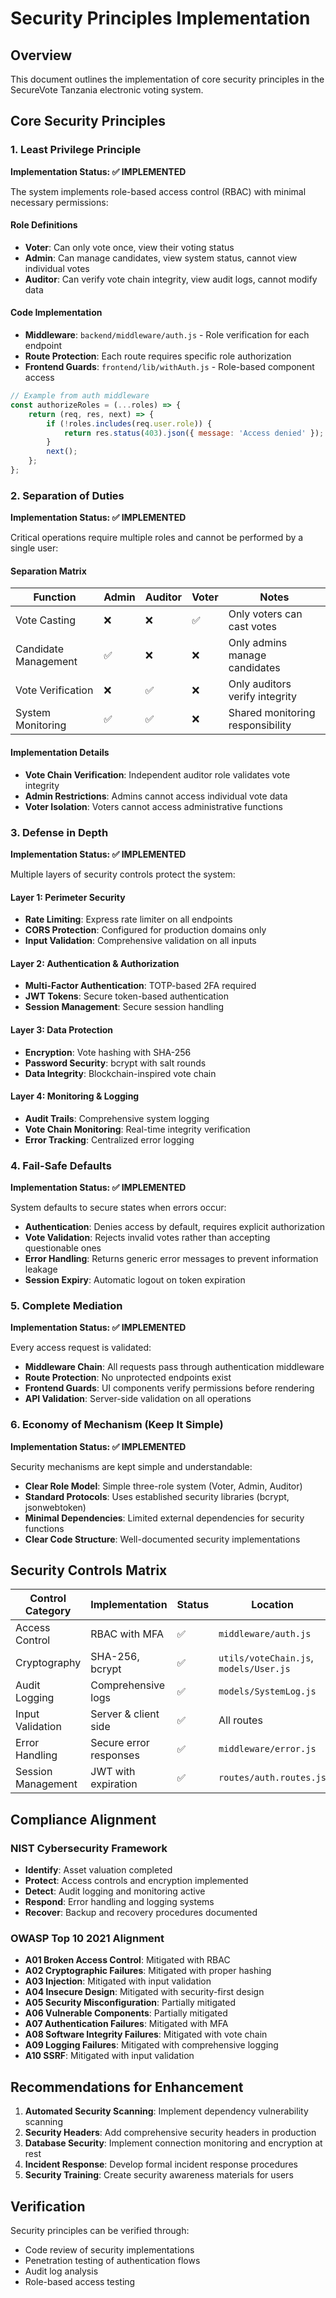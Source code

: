 # Security Principles Implementation

## Overview
This document outlines the implementation of core security principles in the SecureVote Tanzania electronic voting system.

## Core Security Principles

### 1. Least Privilege Principle

**Implementation Status: ✅ IMPLEMENTED**

The system implements role-based access control (RBAC) with minimal necessary permissions:

#### Role Definitions
- **Voter**: Can only vote once, view their voting status
- **Admin**: Can manage candidates, view system status, cannot view individual votes
- **Auditor**: Can verify vote chain integrity, view audit logs, cannot modify data

#### Code Implementation
- **Middleware**: `backend/middleware/auth.js` - Role verification for each endpoint
- **Route Protection**: Each route requires specific role authorization
- **Frontend Guards**: `frontend/lib/withAuth.js` - Role-based component access

```javascript
// Example from auth middleware
const authorizeRoles = (...roles) => {
    return (req, res, next) => {
        if (!roles.includes(req.user.role)) {
            return res.status(403).json({ message: 'Access denied' });
        }
        next();
    };
};
```

### 2. Separation of Duties

**Implementation Status: ✅ IMPLEMENTED**

Critical operations require multiple roles and cannot be performed by a single user:

#### Separation Matrix
| Function | Admin | Auditor | Voter | Notes |
|----------|-------|---------|-------|-------|
| Vote Casting | ❌ | ❌ | ✅ | Only voters can cast votes |
| Candidate Management | ✅ | ❌ | ❌ | Only admins manage candidates |
| Vote Verification | ❌ | ✅ | ❌ | Only auditors verify integrity |
| System Monitoring | ✅ | ✅ | ❌ | Shared monitoring responsibility |

#### Implementation Details
- **Vote Chain Verification**: Independent auditor role validates vote integrity
- **Admin Restrictions**: Admins cannot access individual vote data
- **Voter Isolation**: Voters cannot access administrative functions

### 3. Defense in Depth

**Implementation Status: ✅ IMPLEMENTED**

Multiple layers of security controls protect the system:

#### Layer 1: Perimeter Security
- **Rate Limiting**: Express rate limiter on all endpoints
- **CORS Protection**: Configured for production domains only
- **Input Validation**: Comprehensive validation on all inputs

#### Layer 2: Authentication & Authorization
- **Multi-Factor Authentication**: TOTP-based 2FA required
- **JWT Tokens**: Secure token-based authentication
- **Session Management**: Secure session handling

#### Layer 3: Data Protection
- **Encryption**: Vote hashing with SHA-256
- **Password Security**: bcrypt with salt rounds
- **Data Integrity**: Blockchain-inspired vote chain

#### Layer 4: Monitoring & Logging
- **Audit Trails**: Comprehensive system logging
- **Vote Chain Monitoring**: Real-time integrity verification
- **Error Tracking**: Centralized error logging

### 4. Fail-Safe Defaults

**Implementation Status: ✅ IMPLEMENTED**

System defaults to secure states when errors occur:

- **Authentication**: Denies access by default, requires explicit authorization
- **Vote Validation**: Rejects invalid votes rather than accepting questionable ones
- **Error Handling**: Returns generic error messages to prevent information leakage
- **Session Expiry**: Automatic logout on token expiration

### 5. Complete Mediation

**Implementation Status: ✅ IMPLEMENTED**

Every access request is validated:

- **Middleware Chain**: All requests pass through authentication middleware
- **Route Protection**: No unprotected endpoints exist
- **Frontend Guards**: UI components verify permissions before rendering
- **API Validation**: Server-side validation on all operations

### 6. Economy of Mechanism (Keep It Simple)

**Implementation Status: ✅ IMPLEMENTED**

Security mechanisms are kept simple and understandable:

- **Clear Role Model**: Simple three-role system (Voter, Admin, Auditor)
- **Standard Protocols**: Uses established security libraries (bcrypt, jsonwebtoken)
- **Minimal Dependencies**: Limited external dependencies for security functions
- **Clear Code Structure**: Well-documented security implementations

## Security Controls Matrix

| Control Category | Implementation | Status | Location |
|------------------|----------------|--------|----------|
| Access Control | RBAC with MFA | ✅ | `middleware/auth.js` |
| Cryptography | SHA-256, bcrypt | ✅ | `utils/voteChain.js`, `models/User.js` |
| Audit Logging | Comprehensive logs | ✅ | `models/SystemLog.js` |
| Input Validation | Server & client side | ✅ | All routes |
| Error Handling | Secure error responses | ✅ | `middleware/error.js` |
| Session Management | JWT with expiration | ✅ | `routes/auth.routes.js` |

## Compliance Alignment

### NIST Cybersecurity Framework
- **Identify**: Asset valuation completed
- **Protect**: Access controls and encryption implemented
- **Detect**: Audit logging and monitoring active
- **Respond**: Error handling and logging systems
- **Recover**: Backup and recovery procedures documented

### OWASP Top 10 2021 Alignment
- **A01 Broken Access Control**: Mitigated with RBAC
- **A02 Cryptographic Failures**: Mitigated with proper hashing
- **A03 Injection**: Mitigated with input validation
- **A04 Insecure Design**: Mitigated with security-first design
- **A05 Security Misconfiguration**: Partially mitigated
- **A06 Vulnerable Components**: Partially mitigated
- **A07 Authentication Failures**: Mitigated with MFA
- **A08 Software Integrity Failures**: Mitigated with vote chain
- **A09 Logging Failures**: Mitigated with comprehensive logging
- **A10 SSRF**: Mitigated with input validation

## Recommendations for Enhancement

1. **Automated Security Scanning**: Implement dependency vulnerability scanning
2. **Security Headers**: Add comprehensive security headers in production
3. **Database Security**: Implement connection monitoring and encryption at rest
4. **Incident Response**: Develop formal incident response procedures
5. **Security Training**: Create security awareness materials for users

## Verification

Security principles can be verified through:
- Code review of security implementations
- Penetration testing of authentication flows
- Audit log analysis
- Role-based access testing


